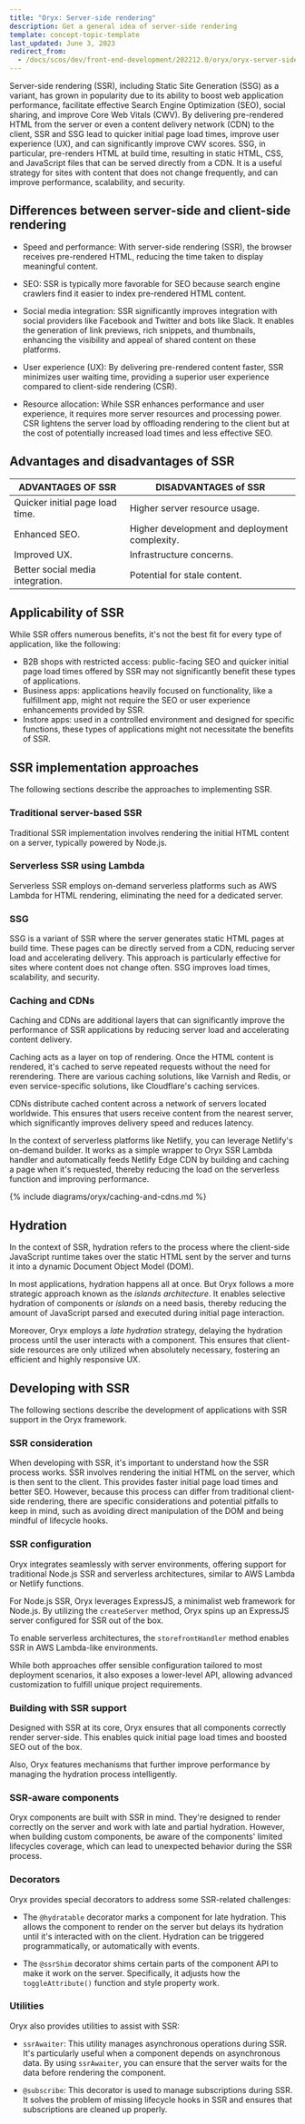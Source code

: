 ```yaml
---
title: "Oryx: Server-side rendering"
description: Get a general idea of server-side rendering
template: concept-topic-template
last_updated: June 3, 2023
redirect_from:
  - /docs/scos/dev/front-end-development/202212.0/oryx/oryx-server-side-rendering.html
---
```


Server-side rendering (SSR), including Static Site Generation (SSG) as a variant, has grown in popularity due to its ability to boost web application performance, facilitate effective Search Engine Optimization (SEO), social sharing, and improve Core Web Vitals (CWV). By delivering pre-rendered HTML from the server or even a  content delivery network (CDN) to the client, SSR and SSG lead to quicker initial page load times, improve user experience (UX), and can significantly improve CWV scores. SSG, in particular, pre-renders HTML at build time, resulting in static HTML, CSS, and JavaScript files that can be served directly from a CDN. It is a useful strategy for sites with content that does not change frequently, and can improve performance, scalability, and security.

## Differences between server-side and client-side rendering

* Speed and performance: With server-side rendering (SSR), the browser receives pre-rendered HTML, reducing the time taken to display meaningful content.

* SEO: SSR is typically more favorable for SEO because search engine crawlers find it easier to index pre-rendered HTML content.

* Social media integration: SSR significantly improves integration with social providers like Facebook and Twitter and bots like Slack. It enables the generation of link previews, rich snippets, and thumbnails, enhancing the visibility and appeal of shared content on these platforms.

* User experience (UX): By delivering pre-rendered content faster, SSR minimizes user waiting time, providing a superior user experience compared to client-side rendering (CSR).

* Resource allocation: While SSR enhances performance and user experience, it requires more server resources and processing power. CSR lightens the server load by offloading rendering to the client but at the cost of potentially increased load times and less effective SEO.


## Advantages and disadvantages of SSR

| ADVANTAGES OF SSR                        | DISADVANTAGES of SSR    |
|-------------------------------------------------------------------|---------------------|
| Quicker initial page load time.                                  | Higher server resource usage. |
| Enhanced SEO.                                                     | Higher development and deployment complexity. |
| Improved UX.                                                      | Infrastructure concerns. |
| Better social media integration.                                  | Potential for stale content. |

## Applicability of SSR

While SSR offers numerous benefits, it's not the best fit for every type of application, like the following:

- B2B shops with restricted access: public-facing SEO and quicker initial page load times offered by SSR may not significantly benefit these types of applications.
- Business apps: applications heavily focused on functionality, like a fulfillment app, might not require the SEO or user experience enhancements provided by SSR.
- Instore apps: used in a controlled environment and designed for specific functions, these types of applications might not necessitate the benefits of SSR.


## SSR implementation approaches

The following sections describe the approaches to implementing SSR.

### Traditional server-based SSR

Traditional SSR implementation involves rendering the initial HTML content on a server, typically powered by Node.js.

### Serverless SSR using Lambda

Serverless SSR employs on-demand serverless platforms such as AWS Lambda for HTML rendering, eliminating the need for a dedicated server.

### SSG

SSG is a variant of SSR where the server generates static HTML pages at build time. These pages can be directly served from a CDN, reducing server load and accelerating delivery. This approach is particularly effective for sites where content does not change often. SSG improves load times, scalability, and security.

### Caching and CDNs

Caching and CDNs are additional layers that can significantly improve the performance of SSR applications by reducing server load and accelerating content delivery.

Caching acts as a layer on top of rendering. Once the HTML content is rendered, it's cached to serve repeated requests without the need for rerendering. There are various caching solutions, like Varnish and Redis, or even service-specific solutions, like Cloudflare's caching services.

CDNs distribute cached content across a network of servers located worldwide. This ensures that users receive content from the nearest server, which significantly improves delivery speed and reduces latency.

In the context of serverless platforms like Netlify, you can leverage Netlify's on-demand builder. It works as a simple wrapper to Oryx SSR Lambda handler and automatically feeds Netlify Edge CDN by building and caching a page when it's requested, thereby reducing the load on the serverless function and improving performance.

{% include diagrams/oryx/caching-and-cdns.md %}


## Hydration

In the context of SSR, hydration refers to the process where the client-side JavaScript runtime takes over the static HTML sent by the server and turns it into a dynamic Document Object Model (DOM).

In most applications, hydration happens all at once. But Oryx follows a more strategic approach known as the *islands architecture*. It enables selective hydration of components or *islands* on a need basis, thereby reducing the amount of JavaScript parsed and executed during initial page interaction.

Moreover, Oryx employs a *late hydration* strategy, delaying the hydration process until the user interacts with a component. This ensures that client-side resources are only utilized when absolutely necessary, fostering an efficient and highly responsive UX.


## Developing with SSR

The following sections describe the development of applications with SSR support in the Oryx framework.

### SSR consideration

When developing with SSR, it's important to understand how the SSR process works. SSR involves rendering the initial HTML on the server, which is then sent to the client. This provides faster initial page load times and better SEO. However, because this process can differ from traditional client-side rendering, there are specific considerations and potential pitfalls to keep in mind, such as avoiding direct manipulation of the DOM and being mindful of lifecycle hooks.

### SSR configuration

Oryx integrates seamlessly with server environments, offering support for traditional Node.js SSR and serverless architectures, similar to AWS Lambda or Netlify functions.

For Node.js SSR, Oryx leverages ExpressJS, a minimalist web framework for Node.js. By utilizing the `createServer` method, Oryx spins up an ExpressJS server configured for SSR out of the box.

To enable serverless architectures, the `storefrontHandler` method enables SSR in AWS Lambda-like environments.

While both approaches offer sensible configuration tailored to most deployment scenarios, it also exposes a lower-level API, allowing advanced customization to fulfill unique project requirements.

### Building with SSR support

Designed with SSR at its core, Oryx ensures that all components correctly render server-side. This enables quick initial page load times and boosted SEO out of the box.

Also, Oryx features mechanisms that further improve performance by managing the hydration process intelligently.


### SSR-aware components

Oryx components are built with SSR in mind. They're designed to render correctly on the server and work with late and partial hydration. However, when building custom components, be aware of the components' limited lifecycles coverage, which can lead to unexpected behavior during the SSR process.

### Decorators

Oryx provides special decorators to address some SSR-related challenges:

- The `@hydratable` decorator marks a component for late hydration. This allows the component to render on the server but delays its hydration until it's interacted with on the client. Hydration can be triggered programmatically, or automatically with events.   

- The `@ssrShim` decorator shims certain parts of the component API to make it work on the server. Specifically, it adjusts how the `toggleAttribute()` function and style property work.

### Utilities

Oryx also provides utilities to assist with SSR:

- `ssrAwaiter`: This utility manages asynchronous operations during SSR. It's particularly useful when a component depends on asynchronous data. By using `ssrAwaiter`, you can ensure that the server waits for the data before rendering the component.

- `@subscribe`: This decorator is used to manage subscriptions during SSR. It solves the problem of missing lifecycle hooks in SSR and ensures that subscriptions are cleaned up properly.
